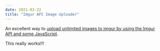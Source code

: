 ```yaml
---
date: 2021-03-22
title: "Imgur API Image Uploader"
---
```


An excellent way to [upload unlimited images to imgur by using the Imgur API and some JavaScript](https://compile.blog/2021/03/22/imgur-api-image-uploader/).

This really works!!!